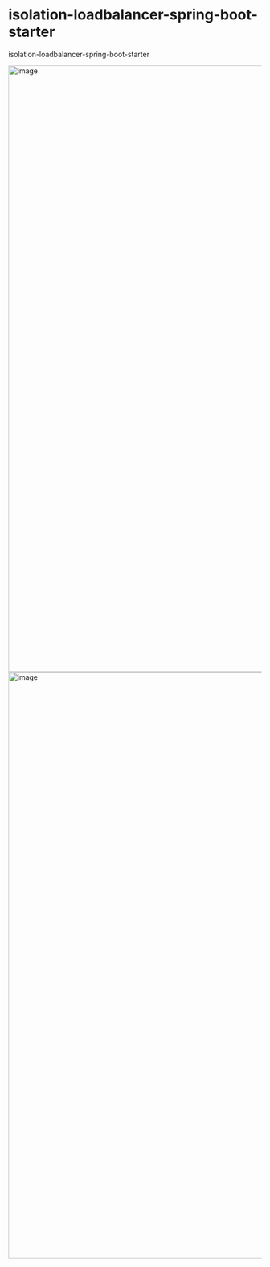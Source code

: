 # isolation-loadbalancer-spring-boot-starter
isolation-loadbalancer-spring-boot-starter

<img width="1206" alt="image" src="https://github.com/xuzhongkang/isolation-loadbalancer-spring-boot-starter/assets/43947563/417497e6-5c94-4f45-80e8-91537a872315">
<img width="1167" alt="image" src="https://github.com/xuzhongkang/isolation-loadbalancer-spring-boot-starter/assets/43947563/52ddfb29-c378-4a26-9941-d89203da9bd4">

